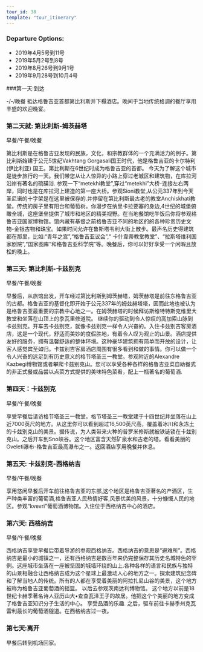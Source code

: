 ```yaml
---
tour_id: 38
template: "tour_itinerary"
---
```

### Departure Options:

*   2019年4月5号到11号
*   2019年5月2号到8号
*   2019年8月26号到9月1号
*   2019年9月28号到10月4号

###第一天:到达


\-/\-/晚餐
抵达格鲁吉亚首都第比利斯并下榻酒店。晚间于当地传统格调的餐厅享用丰盛的欢迎晚宴。



### 第二天就: 第比利斯-姆茨赫塔

早餐/午餐/晚餐

第比利斯是在格鲁吉亚发现的民族，文化，和宗教群体的一个充满活力的例子。第比利斯始建于公元5世纪Vakhtang Gorgasali国王时代，他是格鲁吉亚的卡尔特利 (伊比利亚) 国王。第比利斯在6世纪时成为格鲁吉亚的首都。
今天为了解这个城市是徒步旅行的一天。我们带您从让人惊异的小路上穿过老城区和建筑物，在库拉河沿岸有著名的硫磺浴. 参观一下“metekhi教堂”,穿过“metekhi”大桥-连接左右两岸，同时也是在库拉河上建造的第一座大桥。参观Sioni教堂,从公元337年到今天圣尼诺的十字架是在这里被保存的.并停留在第比利斯最古老的教堂Anchiskhati教堂。传统的房子里有阳台和葡萄树。你漫步在纳里卡拉要塞的身边,4世纪的城堡俯瞰全城，这座堡垒提供了城市和地区的精美视野。在当地餐馆吃午饭后你将参观格鲁吉亚国家博物馆。馆内藏有基督之前格鲁吉亚不同的地区的的各种珍贵历史文物-金银古物和珠宝。如果时间允许在鲁斯塔韦利大街上散步。最声名历史得建筑都在那里，比如:“青年之宫”,“格鲁吉亚议会”,“ 卡什韋蒂教堂教堂”、“拉斯塔维利国家剧院”,“国家图库”和格鲁吉亚科学院”等。晚餐后，你可以好好享受一个闲暇且放松的晚上。

### 第三天: 第比利斯-卡兹别克


早餐/午餐/晚餐


早餐后，从旅馆出发，开车经过第比利斯到姆茨赫塔，姆茨赫塔是前往东格鲁吉亚的古都。格鲁吉亚的基督化即开始于公元337年的姆兹赫塔塔，因而此地也被认为是格鲁吉亚最重要的宗教中心地之一。在姆茨赫塔的时候拜访斯维特特斯克维里大教堂和坐落在山顶上的季瓦里修道院。
继续你的驱动到令人惊叹的高加索山脉到卡兹别克。开车去卡兹别克，就像卡兹别克一样令人兴奋的。入住卡兹别吉客房酒店，这是一个现代，舒适而美妙的度假胜地，有着令人叹为观止的山景。酒店提供友好的服务，拥有温馨舒适的整体环境。这种豪华建筑拥有简单而开放的设计，让客人感觉宾至如归。卡兹别吉客房酒店周围有很多看到和做的事情。你可以做一个令人兴奋的远足到有历史意义的格节塔圣三一教堂。参观附近的Alexandre Kazbegi博物馆或者攀爬卡兹别克山。您可以享受各种各样的格鲁吉亚菜自助餐式的非正式餐或品尝以点菜方式提供的美味特色菜肴，配上一瓶著名的葡萄酒.




### 第四天：卡兹别克

早餐/午餐/晚餐

享受早餐后请访格节塔圣三一教堂。格节塔圣三一教堂建于十四世纪并坐落在山上近7000英尺的地方。从这里你可以看到超过16,500英尺高，覆盖着冰川和永冻土的卡兹别克山的美景。据传说，为人类带来火种的普罗米修斯就被铁链锁在卡兹别克山。之后开车到Sno峡谷。这个地区富含天然矿泉水和古老的塔。看看美丽的Gveleti瀑布-格鲁吉亚最高瀑布之一。返回酒店享用晚餐并休息。



### 第五天: 卡兹别克-西格纳吉


早餐/午餐/晚餐

享用悠闲早餐后开车前往格鲁吉亚的东部,这个地区是格鲁吉亚著名的产酒区，生产种类丰富的葡萄酒,格鲁吉亚人民热情好客,风景优美的风景，十分慷慨人民的地区。参观“kvevri”葡萄酒博物馆。入住位于西格纳吉中心的酒店。


### 第六天: 西格纳吉


早餐/午餐/晚餐

西格纳吉享受早餐后带着导游的参观西格纳吉。西格纳吉的意思是“避难所”。西格纳吉是最小的城镇之一，还有西格纳吉是数百年来仍完整保存其历史名城特色的罕例。这座城市坐落在一座被坚固的城墙环绕的山上.各种各样的语言和民族与独特的山景相融合让西格纳吉成为这个星球上最激动人心的地方之一。探索建筑纪念碑和了解当地人的传统。所有的人都在享受着美丽的阿拉扎尼山谷的美景，这个地方被称为格鲁吉亚葡萄酒的摇篮。
以后去参观茨南达利博物馆。 这个地方以前是18世纪卡赫季著名诗人亚历山大•查查瓦泽王子的故居。他把这个个美丽的地方变成了格鲁吉亚知识分子生活的中心。
享受品酒的乐趣. 之后，驱车前往卡赫季州克瓦雷利最长的葡萄酒隧道。在西格纳吉过一夜。


### 第七天:离开


早餐后转到机场回家。
